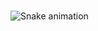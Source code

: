 

<br clear="both">

![Snake animation](https://github.com/danielbped/danielbped/blob/output/github-contribution-grid-snake.svg)
###

